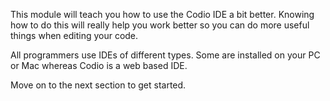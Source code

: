 This module will teach you how to use the Codio IDE a bit better. Knowing how to do this will really help you work better so you can do more useful things when editing your code.

All programmers use IDEs of different types. Some are installed on your PC or Mac whereas Codio is a web based IDE.

Move on to the next section to get started. 

